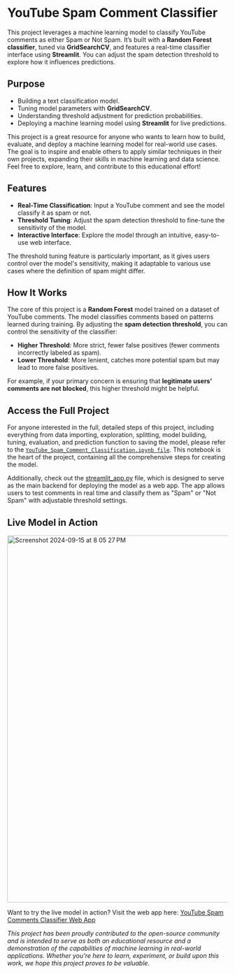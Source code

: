 # YouTube Spam Comment Classifier

This project leverages a machine learning model to classify YouTube comments as either Spam or Not Spam. It’s built with a **Random Forest classifier**, tuned via **GridSearchCV**, and features a real-time classifier interface using **Streamlit**. You can adjust the spam detection threshold to explore how it influences predictions.

## Purpose
- Building a text classification model.
- Tuning model parameters with **GridSearchCV**.
- Understanding threshold adjustment for prediction probabilities.
- Deploying a machine learning model using **Streamlit** for live predictions.

This project is a great resource for anyone who wants to learn how to build, evaluate, and deploy a machine learning model for real-world use cases. The goal is to inspire and enable others to apply similar techniques in their own projects, expanding their skills in machine learning and data science. Feel free to explore, learn, and contribute to this educational effort!

## Features
- **Real-Time Classification**: Input a YouTube comment and see the model classify it as spam or not.
- **Threshold Tuning**: Adjust the spam detection threshold to fine-tune the sensitivity of the model.
- **Interactive Interface**: Explore the model through an intuitive, easy-to-use web interface.

The threshold tuning feature is particularly important, as it gives users control over the model's sensitivity, making it adaptable to various use cases where the definition of spam might differ.

## How It Works

The core of this project is a **Random Forest** model trained on a dataset of YouTube comments. The model classifies comments based on patterns learned during training. By adjusting the **spam detection threshold**, you can control the sensitivity of the classifier:

- **Higher Threshold**: More strict, fewer false positives (fewer comments incorrectly labeled as spam).
- **Lower Threshold**: More lenient, catches more potential spam but may lead to more false positives.

For example, if your primary concern is ensuring that **legitimate users’ comments are not blocked**, this higher threshold might be helpful.

## Access the Full Project

For anyone interested in the full, detailed steps of this project, including everything from data importing, exploration, splitting, model building, tuning, evaluation, and prediction function to saving the model, please refer to the [`YouTube_Spam_Comment_Classification.ipynb file`](https://github.com/neuraledgeai/YouTube_Spam_Comment_Classifier_Project/blob/main/YouTube_Spam_Comment_Classification.ipynb). This notebook is the heart of the project, containing all the comprehensive steps for creating the model.

Additionally, check out the [streamlit_app.py](https://github.com/neuraledgeai/YouTube_Spam_Comment_Classifier_Project/blob/main/streamlit_app.py) file, which is designed to serve as the main backend for deploying the model as a web app. The app allows users to test comments in real time and classify them as "Spam" or "Not Spam" with adjustable threshold settings.

## Live Model in Action

<img width="840" alt="Screenshot 2024-09-15 at 8 05 27 PM" src="https://github.com/user-attachments/assets/6cd4976a-0319-47dd-bdd7-585adc232508">

Want to try the live model in action? Visit the web app here:
[YouTube Spam Comments Classifier Web App](https://youtube-spam-comments-classifier-project.streamlit.app)

*This project has been proudly contributed to the open-source community and is intended to serve as both an educational resource and a demonstration of the capabilities of machine learning in real-world applications. Whether you're here to learn, experiment, or build upon this work, we hope this project proves to be valuable.*
